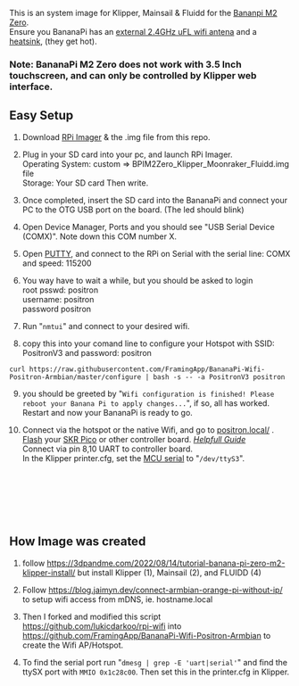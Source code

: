 This is an system image for Klipper, Mainsail & Fluidd for the [Bananpi M2 Zero](https://wiki.banana-pi.org/Banana_Pi_BPI-M2_ZERO).<br>
Ensure you BananaPi has an [external 2.4GHz uFL wifi antena](https://thepihut.com/products/2-4ghz-mini-flexible-wifi-antenna-with-ufl-connector) and a [heatsink](https://thepihut.com/products/raspberry-pi-heatsink), (they get hot).
### Note:  BananaPi M2 Zero does not work with 3.5 Inch touchscreen, and can only be controlled by Klipper web interface.


## Easy Setup
1) Download [RPi Imager](https://downloads.raspberrypi.org/imager/imager_latest.exe) & the .img file from this repo.
   
2) Plug in your SD card into your pc, and launch RPi Imager.<br>
Operating System: custom => BPIM2Zero_Klipper_Moonraker_Fluidd.img file<br>
Storage: Your SD card
Then write.

3) Once completed, insert the SD card into the BananaPi and connect your PC to the OTG USB port on the board. (The led should blink)

4) Open Device Manager, Ports and you should see "USB Serial Device (COMX)". Note down this COM number X.
   
5) Open [PUTTY](https://www.putty.org/), and connect to the RPi on Serial with the serial line: COMX   and speed: 115200
   
6) You way have to wait a while, but you should be asked to login<br>
root psswd: positron<br>
username: positron<br>
password positron<br>

7) Run "`nmtui`" and connect to your desired wifi.
   
8) copy this into your comand line to configure your Hotspot with SSID: PositronV3  and  password: positron
```
curl https://raw.githubusercontent.com/FramingApp/BananaPi-Wifi-Positron-Armbian/master/configure | bash -s -- -a PositronV3 positron

```

9) you should be greeted by "`Wifi configuration is finished! Please reboot your Banana Pi to apply changes...`", if so, all has worked. Restart and now your BananaPi is ready to go.


10) Connect via the hotspot or the native Wifi, and go to [positron.local/](positron.local/) .<br>
[Flash](https://youtu.be/YA3_YZjOq-A?t=859) your [SKR Pico](https://github.com/bigtreetech/SKR-Pico/blob/master/BTT%20SKR%20Pico%20V1.0%20Instruction%20Manual.pdf) or other controller board.  *[Helpfull Guide](https://www.makenprint.uk/3d-printing/3d-firmware-guides/klipper/compiling-klipper-firmware/)*<br>
Connect via pin 8,10 UART to controller board.<br>
In the Klipper printer.cfg, set the [MCU serial](https://www.klipper3d.org/Config_Reference.html#mcu) to "`/dev/ttyS3`".
<br>
<br>
<br>
<br>
<br>



## How Image was created



1)  follow https://3dpandme.com/2022/08/14/tutorial-banana-pi-zero-m2-klipper-install/
   but install Klipper (1), Mainsail (2), and FLUIDD (4)

2) Follow https://blog.jaimyn.dev/connect-armbian-orange-pi-without-ip/ to setup wifi access from mDNS, ie. hostname.local

3) Then I forked and modified this script https://github.com/lukicdarkoo/rpi-wifi into https://github.com/FramingApp/BananaPi-Wifi-Positron-Armbian to create the Wifi AP/Hotspot.

4) To find the serial port run "`dmesg | grep -E 'uart|serial'`" and find the ttySX port with `MMIO 0x1c28c00`. Then set this in the printer.cfg in Klipper.
